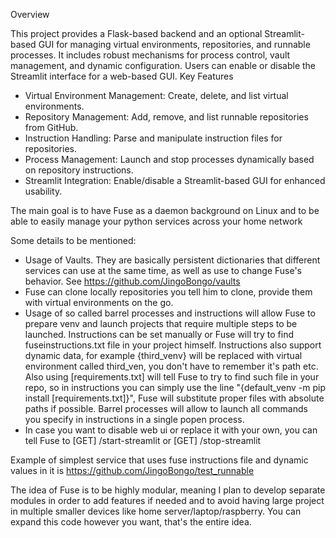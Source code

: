 Overview

This project provides a Flask-based backend and an optional Streamlit-based GUI for managing virtual environments, repositories, and runnable processes. It includes robust mechanisms for process control, vault management, and dynamic configuration. Users can enable or disable the Streamlit interface for a web-based GUI.
Key Features

- Virtual Environment Management: Create, delete, and list virtual environments.
- Repository Management: Add, remove, and list runnable repositories from GitHub.
- Instruction Handling: Parse and manipulate instruction files for repositories.
- Process Management: Launch and stop processes dynamically based on repository instructions.
- Streamlit Integration: Enable/disable a Streamlit-based GUI for enhanced usability.

The main goal is to have Fuse as a daemon background on Linux and to be able to easily manage your python services across your home network

Some details to be mentioned:
- Usage of Vaults. They are basically persistent dictionaries that different services can use at the same time, as well as use to change Fuse's behavior. See https://github.com/JingoBongo/vaults
- Fuse can clone locally repositories you tell him to clone, provide them with virtual environments on the go.
- Usage of so called barrel processes and instructions will allow Fuse to prepare venv and launch projects that require multiple steps to be launched. Instructions can be set manually or Fuse will try to find fuseinstructions.txt file in your project himself. Instructions also support dynamic data, for example {third_venv} will be replaced with virtual environment called third_ven, you don't have to remember it's path etc. Also using [requirements.txt] will tell Fuse to try to find such file in your repo, so in instructions you can simply use the line "{default_venv -m pip install [requirements.txt]}", Fuse will substitute proper files with absolute paths if possible. Barrel processes will allow to launch all commands you specify in instructions in a single popen process.
- In case you want to disable web ui or replace it with your own, you can tell Fuse to [GET] /start-streamlit or [GET] /stop-streamlit

Example of simplest service that uses fuse instructions file and dynamic values in it is https://github.com/JingoBongo/test_runnable

The idea of Fuse is to be highly modular, meaning I plan to develop separate modules in order to add features if needed and to avoid having large project in multiple smaller devices like home server/laptop/raspberry. You can expand this code however you want, that's the entire idea.
